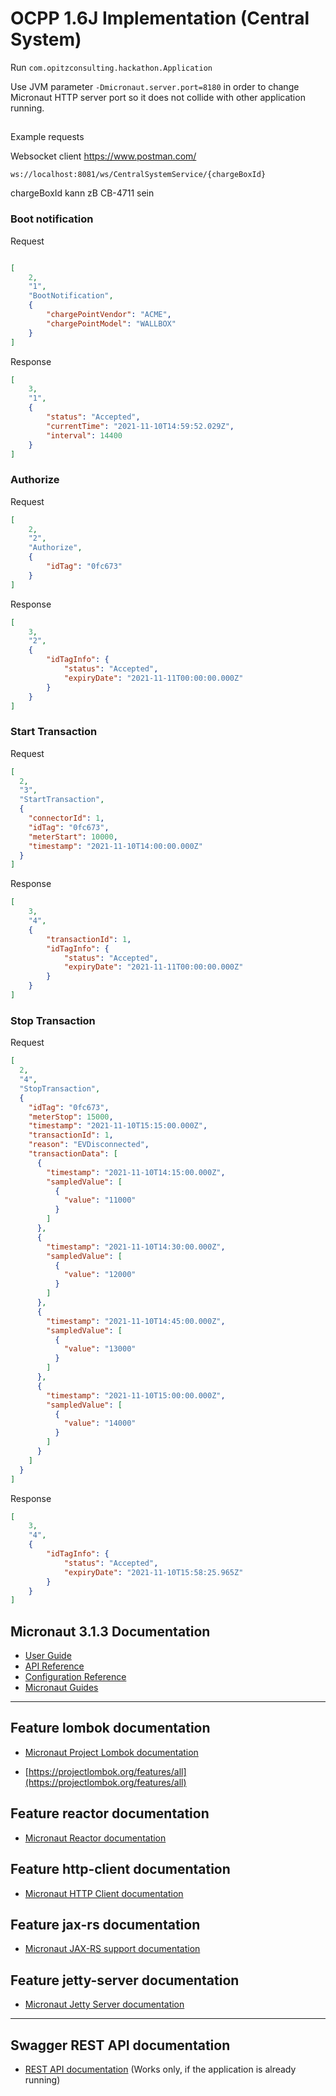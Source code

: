 # OCPP 1.6J Implementation (Central System)

Run ``com.opitzconsulting.hackathon.Application``

Use JVM parameter ``-Dmicronaut.server.port=8180`` in order to change Micronaut HTTP server port so it does not collide with other application running.

##
Example requests

Websocket client https://www.postman.com/

```ws://localhost:8081/ws/CentralSystemService/{chargeBoxId}```

chargeBoxId kann zB CB-4711 sein

### Boot notification
Request
```json

[
    2,
    "1",
    "BootNotification",
    {
        "chargePointVendor": "ACME",
        "chargePointModel": "WALLBOX"
    }
]
```
Response
```json
[
    3,
    "1",
    {
        "status": "Accepted",
        "currentTime": "2021-11-10T14:59:52.029Z",
        "interval": 14400
    }
]
```

### Authorize
Request
```json
[
    2,
    "2",
    "Authorize",
    {
        "idTag": "0fc673"
    }
]
```
Response
```json
[
    3,
    "2",
    {
        "idTagInfo": {
            "status": "Accepted",
            "expiryDate": "2021-11-11T00:00:00.000Z"
        }
    }
]
```

### Start Transaction
Request
```json
[
  2,
  "3",
  "StartTransaction",
  {
    "connectorId": 1,
    "idTag": "0fc673",
    "meterStart": 10000,
    "timestamp": "2021-11-10T14:00:00.000Z"
  }
]
```
Response
```json
[
    3,
    "4",
    {
        "transactionId": 1,
        "idTagInfo": {
            "status": "Accepted",
            "expiryDate": "2021-11-11T00:00:00.000Z"
        }
    }
]
```

### Stop Transaction
Request
```json
[
  2,
  "4",
  "StopTransaction",
  {
    "idTag": "0fc673",
    "meterStop": 15000,
    "timestamp": "2021-11-10T15:15:00.000Z",
    "transactionId": 1,
    "reason": "EVDisconnected",
    "transactionData": [
      {
        "timestamp": "2021-11-10T14:15:00.000Z",
        "sampledValue": [
          {
            "value": "11000"
          }
        ]
      },
      {
        "timestamp": "2021-11-10T14:30:00.000Z",
        "sampledValue": [
          {
            "value": "12000"
          }
        ]
      },
      {
        "timestamp": "2021-11-10T14:45:00.000Z",
        "sampledValue": [
          {
            "value": "13000"
          }
        ]
      },
      {
        "timestamp": "2021-11-10T15:00:00.000Z",
        "sampledValue": [
          {
            "value": "14000"
          }
        ]
      }
    ]
  }
]
```
Response
```json
[
    3,
    "4",
    {
        "idTagInfo": {
            "status": "Accepted",
            "expiryDate": "2021-11-10T15:58:25.965Z"
        }
    }
]
```

## Micronaut 3.1.3 Documentation

- [User Guide](https://docs.micronaut.io/3.1.3/guide/index.html)
- [API Reference](https://docs.micronaut.io/3.1.3/api/index.html)
- [Configuration Reference](https://docs.micronaut.io/3.1.3/guide/configurationreference.html)
- [Micronaut Guides](https://guides.micronaut.io/index.html)

---

## Feature lombok documentation

- [Micronaut Project Lombok documentation](https://docs.micronaut.io/latest/guide/index.html#lombok)

- [https://projectlombok.org/features/all](https://projectlombok.org/features/all)

## Feature reactor documentation

- [Micronaut Reactor documentation](https://micronaut-projects.github.io/micronaut-reactor/snapshot/guide/index.html)

## Feature http-client documentation

- [Micronaut HTTP Client documentation](https://docs.micronaut.io/latest/guide/index.html#httpClient)

## Feature jax-rs documentation

- [Micronaut JAX-RS support documentation](https://micronaut-projects.github.io/micronaut-jaxrs/latest/guide/index.html)

## Feature jetty-server documentation

- [Micronaut Jetty Server documentation](https://micronaut-projects.github.io/micronaut-servlet/1.0.x/guide/index.html#jetty)

---

## Swagger REST API documentation

- [REST API documentation](http://localhost:8080/swagger-ui/index.html) (Works only, if the application is already running)